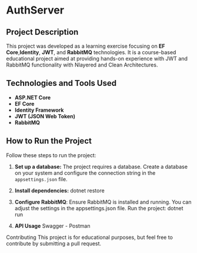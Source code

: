 # AuthServer

## Project Description
This project was developed as a learning exercise focusing on **EF Core**,**Identity**, **JWT**, and **RabbitMQ** technologies. It is a course-based educational project aimed at providing hands-on experience with JWT and RabbitMQ functionality with Nlayered and Clean Architectures.

## Technologies and Tools Used
- **ASP.NET Core**
- **EF Core**
- **Identity Framework**
- **JWT (JSON Web Token)**
- **RabbitMQ**

## How to Run the Project
Follow these steps to run the project:

1. **Set up a database:** The project requires a database. Create a database on your system and configure the connection string in the `appsettings.json` file.
2. **Install dependencies:**
   dotnet restore
3. **Configure RabbitMQ**: Ensure RabbitMQ is installed and running. You can adjust the settings in the appsettings.json file.
Run the project:
dotnet run

4. **API Usage**
Swagger - Postman

Contributing
This project is for educational purposes, but feel free to contribute by submitting a pull request.

